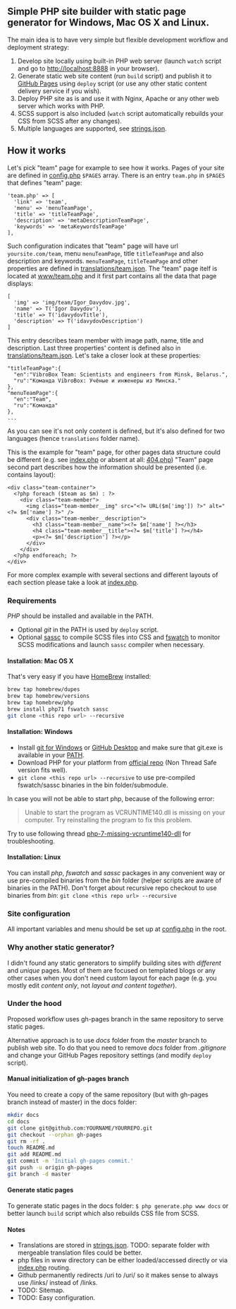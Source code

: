 ## Simple PHP site builder with static page generator for Windows, Mac OS X and Linux.

The main idea is to have very simple but flexible development workflow and deployment strategy:

1. Develop site locally using built-in PHP web server (launch ```watch``` script and go to <http://localhost:8888> in your browser).
2. Generate static web site content (run ```build``` script) and publish it to [GitHub Pages](https://pages.github.com/) using ```deploy``` script (or use any other static content delivery service if you wish).
3. Deploy PHP site as is and use it with Nginx, Apache or any other web server which works with PHP.
4. SCSS support is also included (```watch``` script automatically rebuilds your CSS from SCSS after any changes).
5. Multiple languages are supported, see [strings.json](./strings.json).

## How it works
Let's pick "team" page for example to see how it works. Pages of your site are defined in [config.php](https://github.com/deathbaba/landing-php/blob/master/config.php) `$PAGES` array. There is an entry `team.php` in `$PAGES` that defines "team" page:

```
'team.php' => [
  'link' => 'team',
  'menu' => 'menuTeamPage',
  'title' => 'titleTeamPage',
  'description' => 'metaDescriptionTeamPage',
  'keywords' => 'metaKeywordsTeamPage'
],
```
Such configuration indicates that "team" page will have url `yoursite.com/team`, menu `menuTeamPage`, title `titleTeamPage` and also description and keywords. `menuTeamPage`, `titleTeamPage` and other properties are defined in [translations/team.json](https://github.com/deathbaba/landing-php/blob/master/translations/team.json).
The "team" page itelf is located at [www/team.php](https://github.com/deathbaba/landing-php/blob/master/www/team.php) and it first part contains all the data that page displays:

```
[
  'img' => 'img/team/Igor_Davydov.jpg',
  'name' => T('Igor Davydov'),
  'title' => T('idavydovTitle'),
  'description' => T('idavydovDescription')
]
```
This entry describes team member with image path, name, title and description. Last three properties' content is defined also in [translations/team.json](https://github.com/deathbaba/landing-php/blob/master/translations/team.json). Let's take a closer look at these properties:
```
"titleTeamPage":{
  "en":"VibroBox Team: Scientists and engineers from Minsk, Belarus.",
  "ru":"Команда VibroBox: Учёные и инженеры из Минска."
},
"menuTeamPage":{
  "en":"Team",
  "ru":"Команда"
},
...
```
As you can see it's not only content is defined, but it's also defined for two languages (hence `translations` folder name).

This is the example for "team" page, for other pages data structure could be different (e.g. see [index.php](https://github.com/deathbaba/landing-php/blob/master/www/index.php) or absent at all: [404.php](https://github.com/deathbaba/landing-php/blob/master/www/404.php))
"Team" page second part describes how the information should be presented (i.e. contains layout):

```
<div class="team-container">
  <?php foreach ($team as $m) : ?>
    <div class="team-member">
      <img class="team-member__img" src="<?= URL($m['img']) ?>" alt="<?= $m['name'] ?>" />
      <div class="team-member__description">
        <h3 class="team-member__name"><?= $m['name'] ?></h3>
        <h4 class="team-member__title"><?= $m['title'] ?></h4>
        <p><?= $m['description'] ?></p>
      </div>
    </div>
  <?php endforeach; ?>
</div>
```
For more complex example with several sections and different layouts of each section please take a look at [index.php](https://github.com/deathbaba/landing-php/blob/master/www/index.php).

### Requirements
*PHP* should be installed and available in the PATH.
- Optional *git* in the PATH is used by ```deploy``` script.
- Optional [sassc](https://github.com/sass/sassc) to compile SCSS files into CSS and [fswatch](http://emcrisostomo.github.io/fswatch/) to monitor SCSS modifications and launch ```sassc``` compiler when necessary.

#### Installation: Mac OS X
That's very easy if you have [HomeBrew](http://brew.sh/) installed:
```bash
brew tap homebrew/dupes
brew tap homebrew/versions
brew tap homebrew/php
brew install php71 fswatch sassc
git clone <this repo url> --recursive
```

#### Installation: Windows
- Install [git for Windows](https://git-scm.com/download/win) or [GitHub Desktop](https://desktop.github.com/) and make sure that git.exe is available in your [PATH](http://stackoverflow.com/questions/31167181/adding-git-to-path-variable-cant-find-github-under-appdata-local).
- Download PHP for your platform from [official repo](http://windows.php.net/download/) (Non Thread Safe version fits well).
- ```git clone <this repo url> --recursive``` to use pre-compiled fswatch/sassc binaries in the bin folder/submodule.

In case you will not be able to start php, because of the following error:
>Unable to start the program as VCRUNTIME140.dll is missing on your computer. Try reinstalling the program to fix this problem.

Try to use following thread [php-7-missing-vcruntime140-dll](http://stackoverflow.com/questions/30811668/php-7-missing-vcruntime140-dll) for troubleshooting.

#### Installation: Linux
You can install *php*, *fswatch* and *sassc* packages in any convenient way or use pre-compiled binaries from the *bin* folder (helper scripts are aware of binaries in the PATH). Don't forget about recursive repo checkout to use binaries from *bin*: ```git clone <this repo url> --recursive```

### Site configuration
All important variables and menu should be set up at [config.php](./config.php) in the root.

### Why another static generator?
I didn't found any static generators to simplify building sites with *different* and *unique* pages. Most of them are focused on templated blogs or any other cases when you don't need custom layout for each page (e.g. you mostly edit *content only*, not *layout and content together*).

### Under the hood
Proposed workflow uses gh-pages branch in the same repository to serve static pages.

Alternative approach is to use *docs* folder from the *master* branch to publish web site. To do that you need to remove *docs* folder from *.gitignore* and change your GitHub Pages repository settings (and modify ```deploy``` script).

#### Manual initialization of gh-pages branch
You need to create a copy of the same repository (but with gh-pages branch instead of master) in the docs folder:
```bash
mkdir docs
cd docs
git clone git@github.com:YOURNAME/YOURREPO.git
git checkout --orphan gh-pages
git rm -rf .
touch README.md
git add README.md
git commit -m 'Initial gh-pages commit.'
git push -u origin gh-pages
git branch -d master
```

#### Generate static pages
To generate static pages in the docs folder:
```$ php generate.php www docs``` or better launch ```build``` script which also rebuilds CSS file from SCSS.

#### Notes
- Translations are stored in [strings.json](./strings.json). TODO: separate folder with mergeable translation files could be better.
- php files in www directory can be either loaded/accessed directly or via [index.php](./www/index.php) routing.
- Github permanently redirects /uri to /uri/ so it makes sense to always use /links/ instead of /links.
- TODO: Sitemap.
- TODO: Easy configuration.
